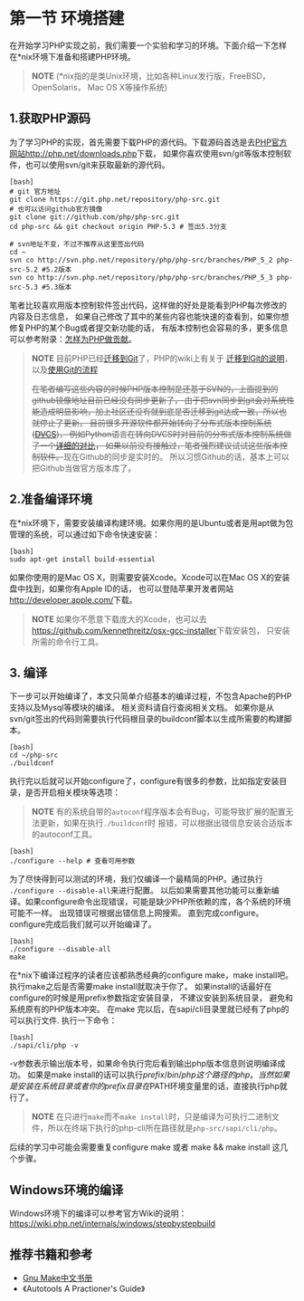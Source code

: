 # 第一节 环境搭建

在开始学习PHP实现之前，我们需要一个实验和学习的环境。下面介绍一下怎样在\*nix环境下准备和搭建PHP环境。

>**NOTE**
>(\*nix指的是类Unix环境，比如各种Linux发行版，FreeBSD， OpenSolaris， Mac OS X等操作系统)

## 1.获取PHP源码
为了学习PHP的实现，首先需要下载PHP的源代码。下载源码首选是去[PHP官方网站http://php.net/downloads.php](http://php.net/downloads.php)下载，
如果你喜欢使用svn/git等版本控制软件，也可以使用svn/git来获取最新的源代码。

	[bash]
	# git 官方地址
	git clone https://git.php.net/repository/php-src.git
	# 也可以访问github官方镜像
	git clone git://github.com/php/php-src.git
	cd php-src && git checkout origin PHP-5.3 # 签出5.3分支

	# svn地址不变，不过不推荐从这里签出代码
	cd ~
	svn co http://svn.php.net/repository/php/php-src/branches/PHP_5_2 php-src-5.2 #5.2版本
	svn co http://svn.php.net/repository/php/php-src/branches/PHP_5_3 php-src-5.3 #5.3版本

笔者比较喜欢用版本控制软件签出代码，这样做的好处是能看到PHP每次修改的内容及日志信息，
如果自己修改了其中的某些内容也能快速的查看到，如果你想修复PHP的某个Bug或者提交新功能的话，
有版本控制也会容易的多，更多信息可以参考附录：[怎样为PHP做贡献][how-to-contribute]。

>**NOTE**
>目前PHP已经[迁移到Git](http://www.php.net/archive/2012.php#id2012-03-20-1)了，PHP的wiki上有关于
>[迁移到Git的说明](https://wiki.php.net/vcs/gitfaq)，以及[使用Git的流程](https://wiki.php.net/vcs/gitfaq)
>
><strike>在笔者编写这些内容的时候PHP版本控制是还基于SVN的，上面提到的github镜像地址目前已经没有同步更新了，
>由于把svn同步到git会对系统性能造成明显影响，加上社区还没有就到底是否迁移到git达成一致，所以也就停止了更新。
>目前很多开源软件都开始转向了分布式版本控制系统([DVCS](http://en.wikipedia.org/wiki/Distributed_revision_control))，
>例如Python语言在转向DVCS时对目前的分布式版本控制系统做了一个[详细的对比](http://www.python.org/dev/peps/pep-0374/)，
>如果以前没有接触过，笔者强烈建议试试这些版本控制软件。</strike>现在Github的同步是实时的。
>所以习惯Github的话，基本上可以把Github当做官方版本库了。

## 2.准备编译环境
在\*nix环境下，需要安装编译构建环境。如果你用的是Ubuntu或者是用apt做为包管理的系统，可以通过如下命令快速安装：

	[bash]
	sudo apt-get install build-essential

如果你使用的是Mac OS X，则需要安装Xcode。Xcode可以在Mac OS X的安装盘中找到，如果你有Apple ID的话，
也可以登陆苹果开发者网站<http://developer.apple.com/>下载。

>**NOTE**
>如果你不愿意下载庞大的Xcode，也可以去<https://github.com/kennethreitz/osx-gcc-installer>下载安装包，
>只安装所需的命令行工具。

## 3. 编译
下一步可以开始编译了，本文只简单介绍基本的编译过程，不包含Apache的PHP支持以及Mysql等模块的编译。
相关资料请自行查阅相关文档。
如果你是从svn/git签出的代码则需要执行代码根目录的buildconf脚本以生成所需要的构建脚本。

	[bash]
	cd ~/php-src
	./buildconf

执行完以后就可以开始configure了，configure有很多的参数，比如指定安装目录，是否开启相关模块等选项：

>**NOTE**
>有的系统自带的`autoconf`程序版本会有Bug，可能导致扩展的配置无法更新，如果在执行`./buildconf`时
>报错，可以根据出错信息安装合适版本的autoconf工具。
	
	[bash]
	./configure --help # 查看可用参数

为了尽快得到可以测试的环境，我们仅编译一个最精简的PHP。通过执行 `./configure --disable-all`来进行配置。
以后如果需要其他功能可以重新编译。如果configure命令出现错误，可能是缺少PHP所依赖的库，各个系统的环境可能不一样。
出现错误可根据出错信息上网搜索。 直到完成configure。configure完成后我们就可以开始编译了。 

	[bash]
    ./configure --disable-all
	make

在\*nix下编译过程序的读者应该都熟悉经典的configure make，make install吧。执行make之后是否需要make install就取决于你了。
如果install的话最好在configure的时候是用prefix参数指定安装目录， 不建议安装到系统目录， 避免和系统原有的PHP版本冲突。
在make 完以后，在sapi/cli目录里就已经有了php的可以执行文件. 执行一下命令：

	[bash]
	./sapi/cli/php -v

-v参数表示输出版本号，如果命令执行完后看到输出php版本信息则说明编译成功。
如果是make install的话可以执行$prefix/bin/php这个路径的php。
当然如果是安装在系统目录或者你的prefix目录在$PATH环境变量里的话，直接执行php就行了。

>**NOTE**
>在只进行``make``而不``make install``时，只是编译为可执行二进制文件，所以在终端下执行的php-cli所在路径就是``php-src/sapi/cli/php``。

后续的学习中可能会需要重复configure make 或者 make && make install 这几个步骤。

## Windows环境的编译
Windows环境下的编译可以参考官方Wiki的说明：<https://wiki.php.net/internals/windows/stepbystepbuild>

## 推荐书籍和参考
*  [Gnu Make中文书册](http://www.yayu.org/book/gnu_make/index.html)
* 《Autotools A Practioner's Guide》

[how-to-contribute]: ?p=D-how-to-contribute
